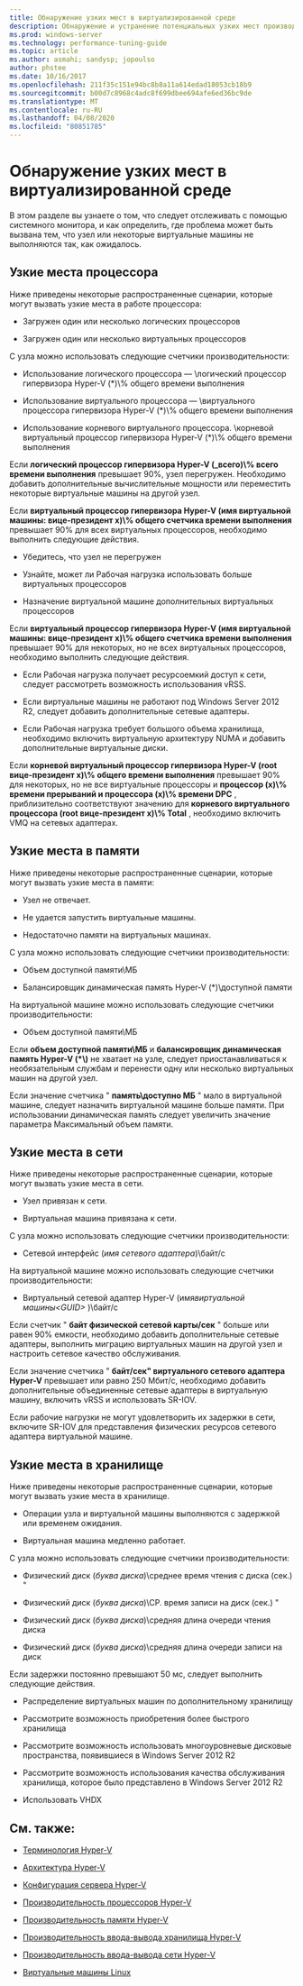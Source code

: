 ```yaml
---
title: Обнаружение узких мест в виртуализированной среде
description: Обнаружение и устранение потенциальных узких мест производительности Hyper-v
ms.prod: windows-server
ms.technology: performance-tuning-guide
ms.topic: article
ms.author: asmahi; sandysp; jopoulso
author: phstee
ms.date: 10/16/2017
ms.openlocfilehash: 211f35c151e94bc8b8a11a614edad18053cb18b9
ms.sourcegitcommit: b00d7c8968c4adc8f699dbee694afe6ed36bc9de
ms.translationtype: MT
ms.contentlocale: ru-RU
ms.lasthandoff: 04/08/2020
ms.locfileid: "80851785"
---
```

# <a name="detecting-bottlenecks-in-a-virtualized-environment"></a>Обнаружение узких мест в виртуализированной среде

В этом разделе вы узнаете о том, что следует отслеживать с помощью системного монитора, и как определить, где проблема может быть вызвана тем, что узел или некоторые виртуальные машины не выполняются так, как ожидалось.

## <a name="processor-bottlenecks"></a>Узкие места процессора

Ниже приведены некоторые распространенные сценарии, которые могут вызвать узкие места в работе процессора:

-   Загружен один или несколько логических процессоров

-   Загружен один или несколько виртуальных процессоров

С узла можно использовать следующие счетчики производительности:

-   Использование логического процессора — \\логический процессор гипервизора Hyper-V (\*)\\% общего времени выполнения

-   Использование виртуального процессора — \\виртуального процессора гипервизора Hyper-V (\*)\\% общего времени выполнения

-   Использование корневого виртуального процессора. \\корневой виртуальный процессор гипервизора Hyper-V (\*)\\% общего времени выполнения

Если **логический процессор гипервизора Hyper-V (\_всего)\\% всего времени выполнения** превышает 90%, узел перегружен. Необходимо добавить дополнительные вычислительные мощности или переместить некоторые виртуальные машины на другой узел.

Если **виртуальный процессор гипервизора Hyper-V (имя виртуальной машины: вице-президент x)\\% общего счетчика времени выполнения** превышает 90% для всех виртуальных процессоров, необходимо выполнить следующие действия.

-   Убедитесь, что узел не перегружен

-   Узнайте, может ли Рабочая нагрузка использовать больше виртуальных процессоров

-   Назначение виртуальной машине дополнительных виртуальных процессоров

Если **виртуальный процессор гипервизора Hyper-V (имя виртуальной машины: вице-президент x)\\% общего счетчика времени выполнения** превышает 90% для некоторых, но не всех виртуальных процессоров, необходимо выполнить следующие действия.

-   Если Рабочая нагрузка получает ресурсоемкий доступ к сети, следует рассмотреть возможность использования vRSS.

-   Если виртуальные машины не работают под Windows Server 2012 R2, следует добавить дополнительные сетевые адаптеры.

-   Если Рабочая нагрузка требует большого объема хранилища, необходимо включить виртуальную архитектуру NUMA и добавить дополнительные виртуальные диски.

Если **корневой виртуальный процессор гипервизора Hyper-V (root вице-президент x)\\% общего времени выполнения** превышает 90% для некоторых, но не все виртуальные процессоры и **процессор (x)\\% времени прерываний и процессора (x)\\% времени DPC** , приблизительно соответствуют значению для **корневого виртуального процессора (root вице-президент x)\\% Total** , необходимо включить VMQ на сетевых адаптерах.

## <a name="memory-bottlenecks"></a>Узкие места в памяти

Ниже приведены некоторые распространенные сценарии, которые могут вызвать узкие места в памяти:

-   Узел не отвечает.

-   Не удается запустить виртуальные машины.

-   Недостаточно памяти на виртуальных машинах.

С узла можно использовать следующие счетчики производительности:

-   Объем доступной памяти\\МБ

-   Балансировщик динамическая память Hyper-V (\*)\\доступной памяти

На виртуальной машине можно использовать следующие счетчики производительности:

-   Объем доступной памяти\\МБ

Если **объем доступной памяти\\МБ** и **балансировщик динамическая память Hyper-V (\*\\)** не хватает на узле, следует приостанавливаться к необязательным службам и перенести одну или несколько виртуальных машин на другой узел.

Если значение счетчика " **память\\доступно МБ** " мало в виртуальной машине, следует назначить виртуальной машине больше памяти. При использовании динамическая память следует увеличить значение параметра Максимальный объем памяти.

## <a name="network-bottlenecks"></a>Узкие места в сети

Ниже приведены некоторые распространенные сценарии, которые могут вызвать узкие места в сети.

-   Узел привязан к сети.

-   Виртуальная машина привязана к сети.

С узла можно использовать следующие счетчики производительности:

-   Сетевой интерфейс (*имя сетевого адаптера*)\\байт/с

На виртуальной машине можно использовать следующие счетчики производительности:

-   Виртуальный сетевой адаптер Hyper-V (имя*виртуальной машины&lt;GUID&gt;* )\\байт/с

Если счетчик " **байт физической сетевой карты/сек** " больше или равен 90% емкости, необходимо добавить дополнительные сетевые адаптеры, выполнить миграцию виртуальных машин на другой узел и настроить сетевое качество обслуживания.

Если значение счетчика " **байт/сек" виртуального сетевого адаптера Hyper-V** превышает или равно 250 Мбит/с, необходимо добавить дополнительные объединенные сетевые адаптеры в виртуальную машину, включить vRSS и использовать SR-IOV.

Если рабочие нагрузки не могут удовлетворить их задержки в сети, включите SR-IOV для представления физических ресурсов сетевого адаптера виртуальной машине.

## <a name="storage-bottlenecks"></a>Узкие места в хранилище

Ниже приведены некоторые распространенные сценарии, которые могут вызвать узкие места в хранилище.

-   Операции узла и виртуальной машины выполняются с задержкой или временем ожидания.

-   Виртуальная машина медленно работает.

С узла можно использовать следующие счетчики производительности:

-   Физический диск (*буква диска*)\\среднее время чтения с диска (сек.) "

-   Физический диск (*буква диска*)\\СР. время записи на диск (сек.) "

-   Физический диск (*буква диска*)\\средняя длина очереди чтения диска

-   Физический диск (*буква диска*)\\средняя длина очереди записи на диск

Если задержки постоянно превышают 50 мс, следует выполнить следующие действия.

-   Распределение виртуальных машин по дополнительному хранилищу

-   Рассмотрите возможность приобретения более быстрого хранилища

-   Рассмотрите возможность использовать многоуровневые дисковые пространства, появившиеся в Windows Server 2012 R2

-   Рассмотрите возможность использования качества обслуживания хранилища, которое было представлено в Windows Server 2012 R2

-   Использовать VHDX

## <a name="see-also"></a>См. также:

-   [Терминология Hyper-V](terminology.md)

-   [Архитектура Hyper-V](architecture.md)

-   [Конфигурация сервера Hyper-V](configuration.md)

-   [Производительность процессоров Hyper-V](processor-performance.md)

-   [Производительность памяти Hyper-V](memory-performance.md)

-   [Производительность ввода-вывода хранилища Hyper-V](storage-io-performance.md)

-   [Производительность ввода-вывода сети Hyper-V](network-io-performance.md)

-   [Виртуальные машины Linux](linux-virtual-machine-considerations.md)
